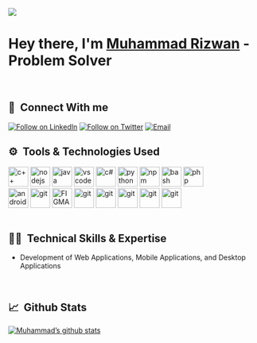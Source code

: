 ![](https://komarev.com/ghpvc/?username=Rizwan0994&color=green)
<h1>Hey there, I'm <a href="https://www.linkedin.com/in/muhammad-rizwann/" target="_blank">Muhammad Rizwan</a> - Problem Solver</h1>
 <br> 
 <h2>🤝 &nbsp;Connect With me</h2>
 <a href="https://www.linkedin.com/in/muhammad-rizwann/" rel="nofollow"><img title="Follow on LinkedIn" src="https://camo.githubusercontent.com/a80d00f23720d0bc9f55481cfcd77ab79e141606829cf16ec43f8cacc7741e46/68747470733a2f2f696d672e736869656c64732e696f2f62616467652f4c696e6b6564496e2d3030373742353f7374796c653d666f722d7468652d6261646765266c6f676f3d6c696e6b6564696e266c6f676f436f6c6f723d7768697465" data-canonical-src="https://img.shields.io/badge/LinkedIn-0077B5?style=for-the-badge&amp;logo=linkedin&amp;logoColor=white" style="max-width: 100%;"></a>
 <a href="https://twitter.com/midstain" rel="nofollow"><img title="Follow on Twitter" src="https://camo.githubusercontent.com/5d03c86f6a75f7cbe80d135d9162fbf6dc46a31253cf30a8e9bb8279b4d574d3/68747470733a2f2f696d672e736869656c64732e696f2f62616467652f547769747465722d3144413146323f7374796c653d666f722d7468652d6261646765266c6f676f3d74776974746572266c6f676f436f6c6f723d7768697465" data-canonical-src="https://img.shields.io/badge/Twitter-1DA1F2?style=for-the-badge&amp;logo=twitter&amp;logoColor=white" style="max-width: 100%;"></a>
 <a href="mailto:muhammadrizwanse23@gmail.com"><img title="Email" src="https://camo.githubusercontent.com/571384769c09e0c66b45e39b5be70f68f552db3e2b2311bc2064f0d4a9f5983b/68747470733a2f2f696d672e736869656c64732e696f2f62616467652f476d61696c2d4431343833363f7374796c653d666f722d7468652d6261646765266c6f676f3d676d61696c266c6f676f436f6c6f723d7768697465" data-canonical-src="https://img.shields.io/badge/Gmail-D14836?style=for-the-badge&amp;logo=gmail&amp;logoColor=white" style="max-width: 100%;"></a>
<br> 
<h2> ⚙️ &nbsp;Tools & Technologies Used</h2>
<p align="left">

  <img src="https://cdn.jsdelivr.net/gh/devicons/devicon/icons/cplusplus/cplusplus-original.svg" alt="c++" width="40" height="40"/>
 <img src="https://cdn.jsdelivr.net/gh/devicons/devicon/icons/nodejs/nodejs-original.svg" alt="nodejs" width="40" height="40"/>
 <img src="https://cdn.jsdelivr.net/gh/devicons/devicon/icons/java/java-original-wordmark.svg" alt="java" width="40" height="40" />
 <img src="https://cdn.jsdelivr.net/gh/devicons/devicon/icons/vscode/vscode-original.svg" alt="vscode" width="40" height="40"/>
 <img src="https://cdn.jsdelivr.net/gh/devicons/devicon/icons/csharp/csharp-plain.svg" alt="c#" width="40" height="40"/>
 <img src="https://cdn.jsdelivr.net/gh/devicons/devicon/icons/python/python-original.svg" alt="python" width="40" height="40"/>
 <img src="https://cdn.jsdelivr.net/gh/devicons/devicon/icons/npm/npm-original-wordmark.svg" alt="npm" width="40" height="40"/>
 <img src="https://cdn.jsdelivr.net/gh/devicons/devicon/icons/bash/bash-original.svg" alt="bash" width="40" height="40"/>
 <img src="https://cdn.jsdelivr.net/gh/devicons/devicon/icons/php/php-original.svg" alt="php" width="40" height="40"/>
 <br>
 <img src="https://cdn.jsdelivr.net/gh/devicons/devicon/icons/android/android-original-wordmark.svg" alt="android" width="40" height="40"/>  
 <img src="https://cdn.jsdelivr.net/gh/devicons/devicon/icons/git/git-original.svg" alt="git" width="40" height="40"/>
 <img src="https://cdn.jsdelivr.net/gh/devicons/devicon/icons/figma/figma-original.svg" alt="FIGMA" width="40" height="40"/>
 <img src="https://cdn.jsdelivr.net/gh/devicons/devicon/icons/firebase/firebase-plain.svg" alt="git" width="40" height="40"/>
 <img src="https://cdn.jsdelivr.net/gh/devicons/devicon/icons/mongodb/mongodb-original-wordmark.svg" alt="git" width="40" height="40"/>
 <img src="https://cdn.jsdelivr.net/gh/devicons/devicon/icons/react/react-original-wordmark.svg" alt="git" width="40" height="40"/>
 <img src="https://cdn.jsdelivr.net/gh/devicons/devicon/icons/mysql/mysql-original-wordmark.svg" alt="git" width="40" height="40"/>
 <img src="https://cdn.jsdelivr.net/gh/devicons/devicon/icons/numpy/numpy-original-wordmark.svg" alt="git" width="40" height="40"/>
                              
  <br> 
  <br> 
 <h2>👨‍💻 &nbsp;Technical Skills & Expertise</h2>
 <ul>
 <li>
 Development of Web Applications, Mobile Applications, and Desktop Applications
 </li>
</ul>
 <br> 
<h2> 📈 &nbsp;Github Stats</h2>
<p align="left">          
          
[![Muhammad’s github stats](https://github-readme-stats.vercel.app/api?username=Rizwan0994)](https://github.com/Rizwan0994)


</p>
<!--
**Rizwan0994/Rizwan0994** is a ✨ _special_ ✨ repository because its `README.md` (this file) appears on your GitHub profile.
[![Top Langs](https://github-readme-stats.vercel.app/api/top-langs/?username=Rizwan0994&layout=compact)](https://github.com/Rizwan0994)
Here are some ideas to get you started:

- 🔭 I’m currently working on ...
- 🌱 I’m currently learning ...
- 👯 I’m looking to collaborate on ...
- 🤔 I’m looking for help with ...
- 💬 Ask me about ...
- 📫 How to reach me: ...
- 😄 Pronouns: ...
- ⚡ Fun fact: ...
-->
